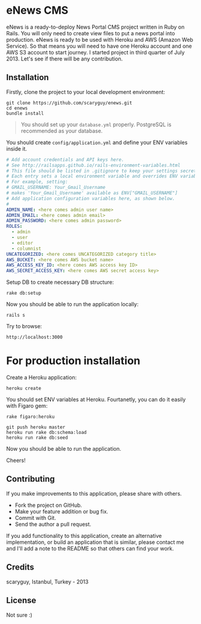 # eNews CMS

eNews is a ready-to-deploy News Portal CMS project written in Ruby on Rails. You will only need to create view files to put a news portal into production. eNews is ready to be used with Heroku and AWS (Amazon Web Service). So that means you will need to have one Heroku account and one AWS S3 account to start journey. I started project in third quarter of July 2013. Let's see if there will be any contribution.

## Installation

Firstly, clone the project to your local development environment:

```console
git clone https://github.com/scaryguy/enews.git
cd enews
bundle install
```
> You should set up your `database.yml` properly. PostgreSQL is recommended as your database.

You should create `config/application.yml` and define your ENV variables inside it.

```yaml
# Add account credentials and API keys here.
# See http://railsapps.github.io/rails-environment-variables.html
# This file should be listed in .gitignore to keep your settings secret!
# Each entry sets a local environment variable and overrides ENV variables in the Unix shell.
# For example, setting:
# GMAIL_USERNAME: Your_Gmail_Username
# makes 'Your_Gmail_Username' available as ENV["GMAIL_USERNAME"]
# Add application configuration variables here, as shown below.
#
ADMIN_NAME: <here comes admin user name>
ADMIN_EMAIL: <here comes admin email>
ADMIN_PASSWORD: <here comes admin password>
ROLES:
  - admin
  - user
  - editor
  - columnist
UNCATEGORIZED: <here comes UNCATEGORIZED category title>
AWS_BUCKET: <here comes AWS bucket name>
AWS_ACCESS_KEY_ID: <here comes AWS access key ID>
AWS_SECRET_ACCESS_KEY: <here comes AWS secret access key>
```

Setup DB to create necessary DB structure:

```console
rake db:setup
```

Now you should be able to run the application locally:

```console
rails s
```

Try to browse:
```code
http://localhost:3000
```

# For production installation

Create a Heroku application:

```console
heroku create
```

You should set ENV variables at Heroku. Fourtanetly, you can do it easily with Figaro gem:

```console
rake figaro:heroku
```

```console
git push heroku master
heroku run rake db:schema:load
heroku run rake db:seed
```

Now you should be able to run the application.

Cheers!


## Contributing

If you make improvements to this application, please share with others.

* Fork the project on GitHub.
* Make your feature addition or bug fix.
* Commit with Git.
* Send the author a pull request.

If you add functionality to this application, create an alternative implementation, or build an application that is similar, please contact me and I'll add a note to the README so that others can find your work.

## Credits

scaryguy, Istanbul, Turkey - 2013

## License

Not sure  :)
